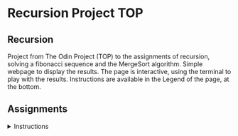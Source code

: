 # Recursion Project TOP

## Recursion

Project from The Odin Project (TOP) to the assignments of recursion, solving a fibonacci sequence and the MergeSort algorithm.
Simple webpage to display the results. The page is interactive, using the terminal to play with the results.
Instructions are available in the Legend of the page, at the bottom.

## Assignments

<details>
<summary> Instructions </summary>
 
  <h3><a href="#warmup-fibonacci" class="anchor-link">Warmup: Fibonacci</a></h3>

  <p>The <a href="http://en.wikipedia.org/wiki/Fibonacci_number" target="_blank" rel="noopener noreferrer">Fibonacci Sequence</a>, which sums each number with the one before it, is a great example of a problem that can be solved recursively.</p>

</section>
<section id="assignment-1">
  <h3><a href="#assignment-1" class="anchor-link">Assignment 1</a></h3>

  <div class="lesson-content__panel">
    <ol>
      <li>Using iteration, write a function <code>fibs</code> which takes a number and returns an array containing that many numbers from the fibonacci sequence. Using an example input of <code>8</code>, this method should return the array <code>[0, 1, 1, 2, 3, 5, 8, 13]</code>.</li>
      <li>Now write another method <code>fibsRec</code> which solves the same problem recursively.  This can be done in just a couple of lines (or 1 if you’re crazy, but don’t consider either of these lengths a requirement… just get it done).</li>
    </ol>
  </div>

</section>
<section id="assignment-2">
  <h3><a href="#assignment-2" class="anchor-link">Assignment 2</a></h3>
  <div class="lesson-content__panel">
    <ol>
      <li>Build a function <code>mergeSort</code> that takes in an array and returns a sorted array, using a recursive merge sort methodology.</li>
      <li>Tips:
        <ol>
          <li>Think about what the base case is and what behavior is happening again and again and can actually be delegated to someone else (e.g. that same method!).</li>
          <li>It may be helpful to check out the background videos again if you don’t quite understand what should be going on.</li>
        </ol>
      </li>
    </ol>
  </div>


</details> 
 
